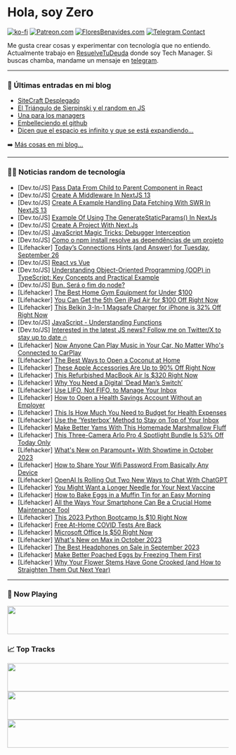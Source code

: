 # Hola, soy Zero

[![ko-fi](https://ko-fi.com/img/githubbutton_sm.svg)](https://ko-fi.com/J3J4N0LUK)
[![Patreon.com](https://img.shields.io/endpoint.svg?url=https%3A%2F%2Fshieldsio-patreon.vercel.app%2Fapi%3Fusername%3Dzerodragon%26type%3Dpatrons&style=for-the-badge)](https://patreon.com/zerodragon)
[![FloresBenavides.com](https://img.shields.io/website?down_message=oops&label=MiBlog&style=for-the-badge&up_message=online&url=https%3A%2F%2Ffloresbenavides.com)](https://floresbenavides.com)
[![Telegram Contact](https://img.shields.io/badge/escr%C3%ADbeme-ZeroDragon-%2326A5E4?style=for-the-badge&logo=telegram)](https://t.me/zerodragon)

Me gusta crear cosas y experimentar con tecnología que no entiendo.
Actualmente trabajo en [ResuelveTuDeuda](http://github.com/resuelve) donde soy Tech Manager.
Si buscas chamba, mandame un mensaje en [telegram](https://t.me/zerodragon).

---

### 📕 Últimas entradas en mi blog
<!-- BLOG-POST-LIST:START -->
- [SiteCraft Desplegado](https://floresbenavides.com/sitecraft-desplegado/)
- [El Triángulo de Sierpinski y el random en JS](https://floresbenavides.com/el-triangulo-de-sierpinski-y-el-random-en-js/)
- [Una para los managers](https://floresbenavides.com/una-para-los-managers/)
- [Embelleciendo el github](https://floresbenavides.com/embelleciendo-el-github/)
- [Dicen que el espacio es infinito y que se está expandiendo…](https://floresbenavides.com/dicen-que-el-espacio-es-infinito-y-que-se-esta-expandiendo/)
<!-- BLOG-POST-LIST:END -->

➡️ [Más cosas en mi blog...](https://floresbenavides.com)

---

### 👨‍💻 Noticias random de tecnología
<!-- TECH-POSTS:START -->
- [Dev.to/JS] [Pass Data From Child to Parent Component in React](https://dev.to/reactjsguru/pass-data-from-child-to-parent-component-in-react-2e)
- [Dev.to/JS] [Create A Middleware In NextJS 13](https://dev.to/skipperhoa/create-a-middleware-in-nextjs-13-17oh)
- [Dev.to/JS] [Create A Example Handling Data Fetching With SWR In NextJS 13](https://dev.to/skipperhoa/create-a-example-handling-data-fetching-with-swr-in-nextjs-13-1997)
- [Dev.to/JS] [Example Of Using The GenerateStaticParams&lpar;&rpar; In NextJs](https://dev.to/skipperhoa/example-of-using-the-generatestaticparams-in-nextjs-2db2)
- [Dev.to/JS] [Create A Project With Next.Js](https://dev.to/skipperhoa/create-a-project-with-nextjs-1gi6)
- [Dev.to/JS] [JavaScript Magic Tricks: Debugger Interception](https://dev.to/__28f08df2bb06aae67f97/javascript-magic-tricks-debugger-interception-2gp)
- [Dev.to/JS] [Como o npm install resolve as dependências de um projeto](https://dev.to/dan_bertolini/como-o-npm-install-resolve-as-dependencias-de-um-projeto-25cm)
- [Lifehacker] [Today’s Connections Hints &lpar;and Answer&rpar; for Tuesday, September 26](https://lifehacker.com/nyt-connections-answer-today-september-26-2023-1850870469)
- [Dev.to/JS] [React vs Vue](https://dev.to/easewithtuts/react-vs-vue-1olo)
- [Dev.to/JS] [Understanding Object-Oriented Programming &lpar;OOP&rpar; in TypeScript: Key Concepts and Practical Example](https://dev.to/frantchessico/understanding-object-oriented-programming-oop-in-typescript-key-concepts-and-practical-example-4e1a)
- [Dev.to/JS] [Bun. Será o fim do node?](https://dev.to/raphaelramos/bun-sera-o-fim-do-node-k12)
- [Lifehacker] [The Best Home Gym Equipment for Under $100](https://lifehacker.com/the-best-home-gym-equipment-for-under-100-1850871725)
- [Lifehacker] [You Can Get the 5th Gen iPad Air for $100 Off Right Now](https://lifehacker.com/you-can-get-the-5th-gen-ipad-air-for-100-off-right-now-1850871626)
- [Lifehacker] [This Belkin 3-In-1 Magsafe Charger for iPhone is 32% Off Right Now](https://lifehacker.com/this-belkin-3-in-1-magsafe-charger-for-iphone-is-32-of-1850871665)
- [Dev.to/JS] [JavaScript - Understanding Functions](https://dev.to/yuki-92c/javascript-understanding-functions-4dpj)
- [Dev.to/JS] [Interested in the latest JS news? Follow me on Twitter/X to stay up to date 🔥](https://dev.to/michalkuncio/interested-in-the-latest-js-news-follow-me-on-twitterx-to-stay-up-to-date-339c)
- [Lifehacker] [Now Anyone Can Play Music in Your Car, No Matter Who&#39;s Connected to CarPlay](https://lifehacker.com/now-anyone-can-play-music-in-your-car-no-matter-whos-c-1850871141)
- [Lifehacker] [The Best Ways to Open a Coconut at Home](https://lifehacker.com/the-best-way-to-split-open-a-coconut-without-any-tools-1788929306)
- [Lifehacker] [These Apple Accessories Are Up to 90% Off Right Now](https://lifehacker.com/these-apple-accessories-are-up-to-90-off-right-now-1850871211)
- [Lifehacker] [This Refurbished MacBook Air Is $320 Right Now](https://lifehacker.com/this-refurbished-macbook-air-is-320-right-now-1850862814)
- [Lifehacker] [Why You Need a Digital ‘Dead Man’s Switch’](https://lifehacker.com/why-you-need-a-digital-dead-man-s-switch-1850870582)
- [Lifehacker] [Use LIFO, Not FIFO, to Manage Your Inbox](https://lifehacker.com/use-lifo-not-fifo-to-manage-your-inbox-1850870937)
- [Lifehacker] [How to Open a Health Savings Account Without an Employer](https://lifehacker.com/how-to-open-a-health-savings-account-1826916017)
- [Lifehacker] [This Is How Much You Need to Budget for Health Expenses](https://lifehacker.com/this-is-how-much-you-need-to-budget-for-health-expenses-1850865928)
- [Lifehacker] [Use the ‘Yesterbox’ Method to Stay on Top of Your Inbox](https://lifehacker.com/use-the-yesterbox-method-to-stay-on-top-of-your-inbox-1850870791)
- [Lifehacker] [Make Better Yams With This Homemade Marshmallow Fluff](https://lifehacker.com/make-your-own-marshmallow-fluff-for-better-yams-1839874160)
- [Lifehacker] [This Three-Camera Arlo Pro 4 Spotlight Bundle Is 53% Off Today Only](https://lifehacker.com/this-three-camera-arlo-pro-4-spotlight-bundle-is-53-of-1850870677)
- [Lifehacker] [What&#39;s New on Paramount+ With Showtime in October 2023](https://lifehacker.com/whats-new-on-paramount-with-showtime-in-october-2023-1850870374)
- [Lifehacker] [How to Share Your Wifi Password From Basically Any Device](https://lifehacker.com/how-to-share-your-wifi-password-from-any-device-1847387089)
- [Lifehacker] [OpenAI Is Rolling Out Two New Ways to Chat With ChatGPT](https://lifehacker.com/openai-is-rolling-out-two-new-ways-to-chat-with-chatgpt-1850870166)
- [Lifehacker] [You Might Want a Longer Needle for Your Next Vaccine](https://lifehacker.com/you-might-want-a-longer-needle-for-your-next-vaccine-1850870077)
- [Lifehacker] [How to Bake Eggs in a Muffin Tin for an Easy Morning](https://lifehacker.com/these-easy-batch-baked-eggs-are-perfect-for-thanksgivin-1849813715)
- [Lifehacker] [All the Ways Your Smartphone Can Be a Crucial Home Maintenance Tool](https://lifehacker.com/all-the-ways-your-smartphone-can-be-a-crucial-home-main-1850870194)
- [Lifehacker] [This 2023 Python Bootcamp Is $10 Right Now](https://lifehacker.com/this-2023-python-bootcamp-is-10-right-now-1850863052)
- [Lifehacker] [Free At-Home COVID Tests Are Back](https://lifehacker.com/free-at-home-covid-tests-are-coming-back-1850860991)
- [Lifehacker] [Microsoft Office Is $50 Right Now](https://lifehacker.com/microsoft-office-is-50-right-now-1850862416)
- [Lifehacker] [What&#39;s New on Max in October 2023](https://lifehacker.com/whats-new-on-max-in-october-2023-1850868379)
- [Lifehacker] [The Best Headphones on Sale in September 2023](https://lifehacker.com/best-headphone-deals-1850866758)
- [Lifehacker] [Make Better Poached Eggs by Freezing Them First](https://lifehacker.com/make-better-poached-eggs-by-freezing-them-first-1850866365)
- [Lifehacker] [Why Your Flower Stems Have Gone Crooked &lpar;and How to Straighten Them Out Next Year&rpar;](https://lifehacker.com/why-your-flower-stems-have-gone-crooked-and-how-to-str-1850865776)<!-- TECH-POSTS:END -->

---

### 🎵 Now Playing
<a href="https://spotify-now-playing-dun.vercel.app/now-playing?open"><img src="https://spotify-now-playing-dun.vercel.app/now-playing" width="540" height="64"></a>

### 📈 Top Tracks
<a href="https://spotify-now-playing-dun.vercel.app/top-tracks?i=1&open"><img src="https://spotify-now-playing-dun.vercel.app/top-tracks?i=1" width="540" height="64"></a>
<a href="https://spotify-now-playing-dun.vercel.app/top-tracks?i=2&open"><img src="https://spotify-now-playing-dun.vercel.app/top-tracks?i=2" width="540" height="64"></a>
<a href="https://spotify-now-playing-dun.vercel.app/top-tracks?i=3&open"><img src="https://spotify-now-playing-dun.vercel.app/top-tracks?i=3" width="540" height="64"></a>
